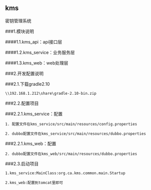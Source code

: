 ## kms

密钥管理系统

###1.模块说明

####1.1.kms_api：api接口层

####1.2.kms_service：业务服务层

####1.3.kms_web：web处理层

###2.开发配置说明

###2.1.下载gradle2.10

    \\192.168.1.212\share\gradle-2.10-bin.zip

###2.2.配置项目

###2.2.1.kms_service：配置

    1. 配置文件在kms_service/src/main/resources/config.properties

    2. dubbo配置文件在kms_service/src/main/resources/dubbo.properties

###2.2.1.kms_web：配置

    2. dubbo配置文件在kms_web/src/main/resources/dubbo.properties

###2.3.启动项目

    1.kms_service:MainClass:org.ca.kms.common.main.Startup

    2.kms_web:配置到tomcat里即可
